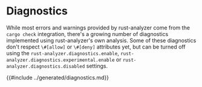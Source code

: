 # Diagnostics

While most errors and warnings provided by rust-analyzer come from the `cargo check` integration, there's a growing number of diagnostics implemented using rust-analyzer's own analysis.
Some of these diagnostics don't respect `\#[allow]` or `\#[deny]` attributes yet, but can be turned off using the `rust-analyzer.diagnostics.enable`, `rust-analyzer.diagnostics.experimental.enable` or `rust-analyzer.diagnostics.disabled` settings.

<!-- toc -->

{{#include ../generated/diagnostics.md}}

